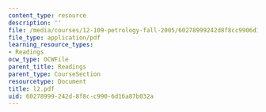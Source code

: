 ```yaml
---
content_type: resource
description: ''
file: /media/courses/12-109-petrology-fall-2005/60278999242d8f8cc9906d16a87b032a_l2.pdf
file_type: application/pdf
learning_resource_types:
- Readings
ocw_type: OCWFile
parent_title: Readings
parent_type: CourseSection
resourcetype: Document
title: l2.pdf
uid: 60278999-242d-8f8c-c990-6d16a87b032a
---
```

